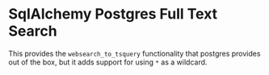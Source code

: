 # SqlAlchemy Postgres Full Text Search

This provides the `websearch_to_tsquery` functionality that postgres
provides out of the box, but it adds support for using `*` as a wildcard.
